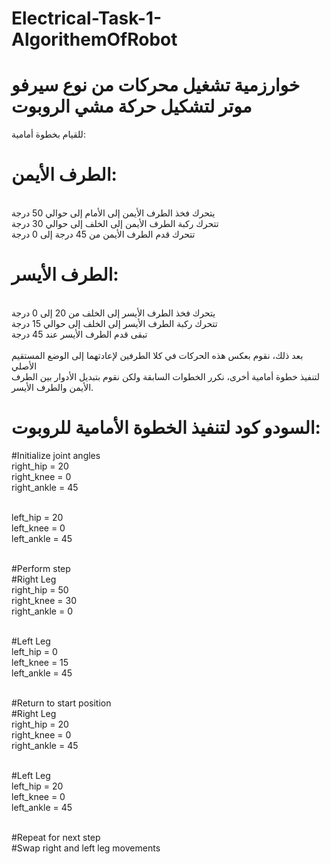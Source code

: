 # Electrical-Task-1-AlgorithemOfRobot
# خوارزمية تشغيل محركات من نوع سيرفو موتر لتشكيل حركة مشي الروبوت
للقيام بخطوة أمامية:
# الطرف الأيمن:
<br>يتحرك فخذ الطرف الأيمن إلى الأمام إلى حوالي 50 درجة
<br>تتحرك ركبة الطرف الأيمن إلى الخلف إلى حوالي 30 درجة
<br>تتحرك قدم الطرف الأيمن من 45 درجة إلى 0 درجة
# الطرف الأيسر:
<br>يتحرك فخذ الطرف الأيسر إلى الخلف من 20 إلى 0 درجة
<br>تتحرك ركبة الطرف الأيسر إلى الخلف إلى حوالي 15 درجة
<br>تبقى قدم الطرف الأيسر عند 45 درجة
<br>
<br>بعد ذلك، نقوم بعكس هذه الحركات في كلا الطرفين لإعادتهما إلى الوضع المستقيم الأصلي
<br>لتنفيذ خطوة أمامية أخرى، نكرر الخطوات السابقة ولكن نقوم بتبديل الأدوار بين الطرف الأيمن والطرف الأيسر.

# السودو كود لتنفيذ الخطوة الأمامية للروبوت:
#Initialize joint angles
<br>right_hip = 20
<br>right_knee = 0
<br>right_ankle = 45

<br>left_hip = 20 
<br>left_knee = 0
<br>left_ankle = 45

<br>#Perform step
<br>#Right Leg
<br>right_hip = 50
<br>right_knee = 30
<br>right_ankle = 0

<br>#Left Leg 
<br>left_hip = 0
<br>left_knee = 15
<br>left_ankle = 45

<br>#Return to start position
<br>#Right Leg
<br>right_hip = 20
<br>right_knee = 0 
<br>right_ankle = 45

<br>#Left Leg
<br>left_hip = 20
<br>left_knee = 0
<br>left_ankle = 45

<br>#Repeat for next step
<br>#Swap right and left leg movements
